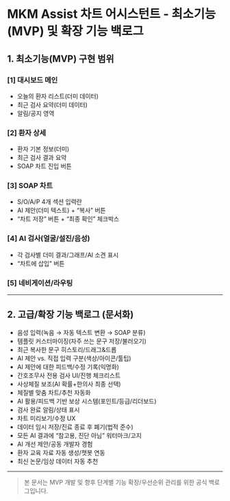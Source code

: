 # MKM Assist 차트 어시스턴트 - 최소기능(MVP) 및 확장 기능 백로그

## 1. 최소기능(MVP) 구현 범위

### [1] 대시보드 메인
- 오늘의 환자 리스트(더미 데이터)
- 최근 검사 요약(더미 데이터)
- 알림/공지 영역

### [2] 환자 상세
- 환자 기본 정보(더미)
- 최근 검사 결과 요약
- SOAP 차트 진입 버튼

### [3] SOAP 차트
- S/O/A/P 4개 섹션 입력란
- AI 제안(더미 텍스트) + “복사” 버튼
- “차트 저장” 버튼 + “최종 확인” 체크박스

### [4] AI 검사(얼굴/설진/음성)
- 각 검사별 더미 결과/그래프/AI 소견 표시
- “차트에 삽입” 버튼

### [5] 네비게이션/라우팅

---

## 2. 고급/확장 기능 백로그 (문서화)

- 음성 입력(녹음 → 자동 텍스트 변환 → SOAP 분류)
- 템플릿 커스터마이징(자주 쓰는 문구 저장/불러오기)
- 최근 복사한 문구 히스토리/드래그&드롭
- AI 제안 vs. 직접 입력 구분(색상/아이콘/툴팁)
- AI 제안에 대한 피드백/수정 기록(익명화)
- 간호조무사 전용 검사 UI/진행 체크리스트
- 사상체질 보조(AI 확률+한의사 최종 선택)
- 체질별 맞춤 차트/추천 자동화
- AI 활용/피드백 기반 보상 시스템(포인트/등급/리더보드)
- 검사 완료 알림/상태 표시
- 차트 미리보기/수정 UX
- 데이터 임시 저장/진료 종료 후 폐기(법적 준수)
- 모든 AI 결과에 “참고용, 진단 아님” 워터마크/고지
- AI 개선 제안/공동 개발자 경험
- 환자 교육 자료 자동 생성/챗봇 연동
- 최신 논문/임상 데이터 자동 추천

---

> 본 문서는 MVP 개발 및 향후 단계별 기능 확장/우선순위 관리를 위한 공식 백로그입니다. 